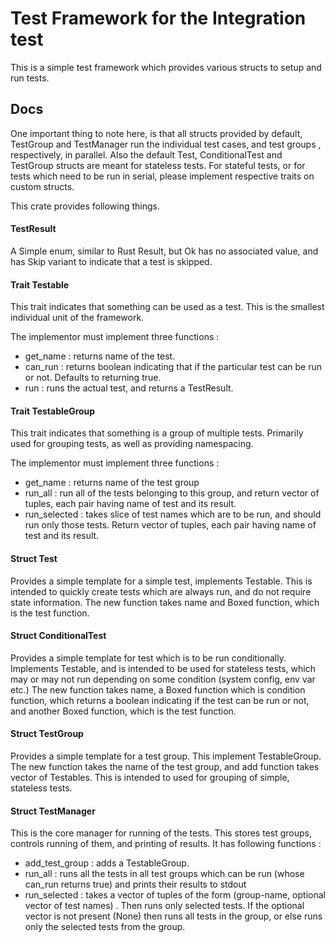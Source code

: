 # Test Framework for the Integration test

This is a simple test framework which provides various structs to setup and run tests.

## Docs

One important thing to note here, is that all structs provided by default, TestGroup and TestManager run the individual test cases, and test groups , respectively, in parallel. Also the default Test, ConditionalTest and TestGroup structs are meant for stateless tests. For stateful tests, or for tests which need to be run in serial, please implement respective traits on custom structs.

This crate provides following things.

#### TestResult

A Simple enum, similar to Rust Result, but Ok has no associated value, and has Skip variant to indicate that a test is skipped.

#### Trait Testable

This trait indicates that something can be used as a test. This is the smallest individual unit of the framework.

The implementor must implement three functions :

- get_name : returns name of the test.
- can_run : returns boolean indicating that if the particular test can be run or not. Defaults to returning true.
- run : runs the actual test, and returns a TestResult.

#### Trait TestableGroup

This trait indicates that something is a group of multiple tests. Primarily used for grouping tests, as well as providing namespacing.

The implementor must implement three functions :

- get_name : returns name of the test group
- run_all : run all of the tests belonging to this group, and return vector of tuples, each pair having name of test and its result.
- run_selected : takes slice of test names which are to be run, and should run only those tests. Return vector of tuples, each pair having name of test and its result.

#### Struct Test

Provides a simple template for a simple test, implements Testable. This is intended to quickly create tests which are always run, and do not require state information. The new function takes name and Boxed function, which is the test function.

#### Struct ConditionalTest

Provides a simple template for test which is to be run conditionally. Implements Testable, and is intended to be used for stateless tests, which may or may not run depending on some condition (system config, env var etc.) The new function takes name, a Boxed function which is condition function, which returns a boolean indicating if the test can be run or not, and another Boxed function, which is the test function.

#### Struct TestGroup

Provides a simple template for a test group. This implement TestableGroup. The new function takes the name of the test group, and add function takes vector of Testables. This is intended to used for grouping of simple, stateless tests.

#### Struct TestManager

This is the core manager for running of the tests. This stores test groups, controls running of them, and printing of results. It has following functions :

- add_test_group : adds a TestableGroup.
- run_all : runs all the tests in all test groups which can be run (whose can_run returns true) and prints their results to stdout
- run_selected : takes a vector of tuples of the form (group-name, optional vector of test names) . Then runs only selected tests. If the optional vector is not present (None) then runs all tests in the group, or else runs only the selected tests from the group.
